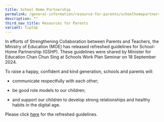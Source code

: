 ```yaml
---
title: School Home Partnership
permalink: /general-information/resource-for-parents/schoolhomepartnership/
description: ""
third_nav_title: Resources for Parents
variant: tiptap
---
```

<p>In efforts of Strengthening Collaboration between Parents and Teachers,
the Ministry of Education (MOE) has released refreshed guidelines for School-Home
Partnership (GSHP). These guidelines were shared by Minister for Education
Chan Chun Sing at Schools Work Plan Seminar on 18 September 2024.</p>
<p>To raise a happy, confident and kind generation, schools and parents will:</p>
<ul data-tight="true" class="tight">
<li>
<p>communicate respectfully with each other;</p>
</li>
<li>
<p>be good role models to our children;</p>
</li>
<li>
<p>and support our children to develop strong relationships and healthy habits
in the digital age.</p>
</li>
</ul>
<p>Please click <a href="https://www.moe.gov.sg/-/media/files/news/press/2024/annex-a---refreshed-guidelines-for-school-home-partnership.pdf" rel="noopener nofollow" target="_blank">here</a> for
the refreshed guidelines.</p>